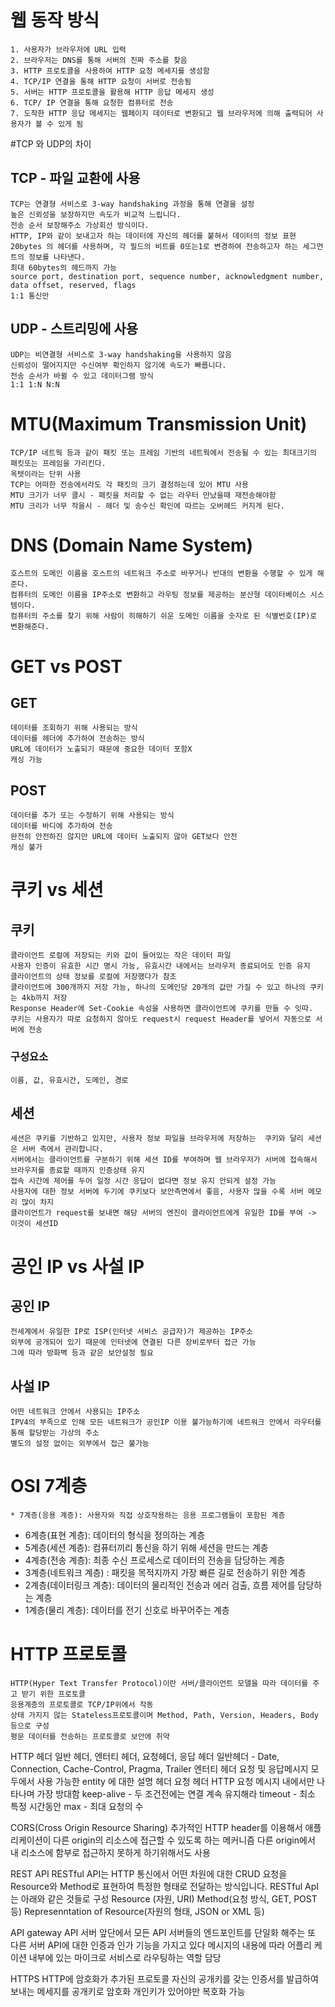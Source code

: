 # 웹 동작 방식
	1. 사용자가 브라우저에 URL 입력
	2. 브라우저는 DNS를 통해 서버의 진짜 주소를 찾음
	3. HTTP 프로토콜을 사용하여 HTTP 요청 메세지를 생성함
	4. TCP/IP 연결을 통해 HTTP 요청이 서버로 전송됨
	5. 서버는 HTTP 프로토콜을 활용해 HTTP 응답 메세지 생성
	6. TCP/ IP 연결을 통해 요청한 컴퓨터로 전송
	7. 도착한 HTTP 응답 메세지는 웹페이지 데이터로 변환되고 웹 브라우저에 의해 출력되어 사용자가 볼 수 있게 됨

#TCP 와 UDP의 차이
## TCP - 파일 교환에 사용
	TCP는 연결형 서비스로 3-way handshaking 과정을 통해 연결을 설정
	높은 신뢰성을 보장하지만 속도가 비교적 느립니다.
	전송 순서 보장해주소 가상회선 방식이다.
	HTTP, IP와 같이 보내고자 하는 데이터에 자신의 헤더를 붙혀서 데이터의 정보 표현
	20bytes 의 헤더를 사용하며, 각 필드의 비트를 0또는1로 변경하여 전송하고자 하는 세그먼트의 정보를 나타낸다.
	최대 60bytes의 헤드까지 가능
	source port, destination port, sequence number, acknowledgment number, data offset, reserved, flags
	1:1 통신만
## UDP - 스트리밍에 사용
	UDP는 비연결형 서비스로 3-way handshaking을 사용하지 않음
	신뢰성이 떨어지지만 수신여부 확인하지 않기에 속도가 빠릅니다.
	전송 순서가 바뀔 수 있고 데이터그램 방식
	1:1 1:N N:N

# MTU(Maximum Transmission Unit)
	TCP/IP 네트웍 등과 같이 패킷 또는 프레임 기반의 네트웍에서 전송될 수 있는 최대크기의 패킷또는 프레임을 가리킨다.
	옥텟이라는 단위 사용
	TCP는 어떠한 전송에서라도 각 패킷의 크기 결정하는데 있어 MTU 사용
	MTU 크기가 너무 클시 - 패킷을 처리할 수 없는 라우터 만났을때 재전송해야함
	MTU 크리가 너무 작을시 - 헤더 및 송수신 확인에 따르는 오버헤드 커지게 된다.	

# DNS (Domain Name System)
	호스트의 도메인 이름을 호스트의 네트워크 주소로 바꾸거나 반대의 변환을 수행할 수 있게 해준다.
	컴퓨터의 도메인 이름을 IP주소로 변환하고 라우팅 정보를 제공하는 분산형 데이터베이스 시스템이다.
	컴퓨터의 주소를 찾기 위해 사람이 히해하기 쉬운 도메인 이름을 숫자로 된 식별번호(IP)로 변환해준다.

# GET vs POST
## GET
	데이터를 조회하기 위해 사용되는 방식
	데이터를 헤더에 추가하여 전송하는 방식
	URL에 데이터가 노출되기 때문에 중요한 데이터 포함X
	캐싱 가능
## POST 
	데이터를 추가 또는 수정하기 위해 사용되는 방식
	데이터를 바디에 추가하여 전송
	완전히 안전하진 않지만 URL에 데이터 노출되지 않아 GET보다 안전
	캐싱 불가

# 쿠키 vs 세션
## 쿠키
	클라이언트 로컬에 저장되는 키와 값이 들어있는 작은 데이터 파일
	사용자 인증이 유효한 시간 명시 가능, 유효시간 내에서는 브라우저 종료되어도 인증 유지
	클라이언트의 상태 정보를 로컬에 저장했다가 참조
	클라이언트에 300개까지 저장 가능, 하나의 도메인당 20개의 값만 가질 수 있고 하나의 쿠키는 4kb까지 저장
	Response Header에 Set-Cookie 속성을 사용하면 클라이언트에 쿠키를 만들 수 잇따.
	쿠키는 사용자가 따로 요청하지 않아도 request시 request Header를 넣어서 자동으로 서버에 전송
### 구성요소
	이름, 값, 유효시간, 도메인, 경로
## 세션
	세션은 쿠키를 기반하고 있지만, 사용자 정보 파일을 브라우저에 저장하는  쿠키와 달리 세션은 서버 측에서 관리합니다.
	서버에서는 클라이언트를 구분하기 위해 세션 ID를 부여하며 웹 브라우저가 서버에 접속해서 브라우저를 종료할 때까지 인증상태 유지
	접속 시간에 제어를 두어 일정 시간 응답이 없다면 정보 유지 안되게 설정 가능
	사용자에 대한 정보 서버에 두기에 쿠키보다 보안측면에서 좋음, 사용자 많을 수록 서버 메모리 많이 차지
	클라이언트가 request를 보내면 해당 서버의 엔진이 클라이언트에게 유일한 ID를 부여 -> 이것이 세션ID		

# 공인 IP vs 사설 IP
## 공인 IP 
	전세계에서 유일한 IP로 ISP(인터넷 서비스 공급자)가 제공하는 IP주소
	외부에 공개되어 있기 때문에 인터넷에 연결된 다른 장비로부터 접근 가능
	그에 따라 방화벽 등과 같은 보안설정 필요
## 사설 IP
	어떤 네트워크 안에서 사용되는 IP주소
	IPV4의 부족으로 인해 모든 네트워크가 공인IP 이용 불가능하기에 네트워크 안에서 라우터를 통해 할당받는 가상의 주소
	별도의 설정 없이는 외부에서 접근 불가능

# OSI 7계층
	* 7계층(응용 계층): 사용자와 직접 상호작용하는 응용 프로그램들이 포함된 계층
* 6계층(표현 계층): 데이터의 형식을 정의하는 계층
* 5계층(세션 계층): 컴퓨터끼리 통신을 하기 위해 세션을 만드는 계층
* 4계층(전송 계층): 최종 수신 프로세스로 데이터의 전송을 담당하는 계층
* 3계층(네트워크 계층) : 패킷을 목적지까지 가장 빠른 길로 전송하기 위한 계층
* 2계층(데이터링크 계층): 데이터의 물리적인 전송과 에러 검출, 흐름 제어를 담당하는 계층
* 1계층(물리 계층): 데이터를 전기 신호로 바꾸어주는 계층

# HTTP 프로토콜
	HTTP(Hyper Text Transfer Protocol)이란 서버/클라이언트 모델을 따라 데이터를 주고 받기 위한 프로토콜
	응용계층의 프로토콜로 TCP/IP위에서 작동
	상태 가지지 않는 Stateless프로토콜이며 Method, Path, Version, Headers, Body 등으로 구성
	평문 데이터를 전송하는 프로토콜로 보안에 취약

HTTP 헤더
	일반 헤더, 엔터티 헤더, 요청헤더, 응답 헤더
	일반헤더 - Date, Connection, Cache-Control, Pragma, Trailer
	엔터티 헤더
		요청 및 응답메시지 모두에서 사용 가능한 entity 에 대한 설명 헤더
	요청 헤더
		HTTP 요청 메시지 내에서만 나타나며 가장 방대함
	keep-alive - 두 조건전에는 연결 계속 유지해라
		timeout - 최소 특정 시간동안
		max -  최대 요청의 수

CORS(Cross Origin Resource Sharing)
	추가적인 HTTP header를 이용해서 애플리케이션이 다른 origin의 리소스에 접근할 수 있도록 하는 메커니즘
	다른 origin에서 내 리소스에 함부로 접근하지 못하게 하기위해서도 사용
	
REST API
	RESTful API는 HTTP 통신에서 어떤 차원에 대한 CRUD 요청을 Resource와 Method로 표현하여 특정한 형태로 전달하는 방식입니다.
	RESTful ApI는 아래와 같은 것들로 구성
	Resource (자원, URI)
	Method(요청 방식, GET, POST 등)
	Represenntation of Resource(자원의 형태, JSON or XML 등)

API gateway
	API 서버 앞단에서 모든 API 서버들의 엔드포인트를 단일화 해주는 또 다른 서버
	API에 대한 인증과 인가 기능을 가지고 있다
	메시지의 내용에 따라 어플리 케이션 내부에 있는 마이크로 서비스로 라우팅하는 역할 담당

HTTPS
	HTTP에 암호화가 추가된 프로토콜
	자신의 공개키를 갖는 인증서를 발급하여 보내는 메세지를 공개키로 암호화
	개인키가 있어야만 복호화 가능
